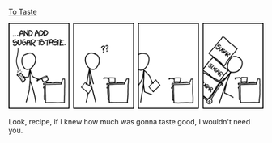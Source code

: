[To Taste](https://xkcd.com/1639)

![To Taste](./random_comic.png)

Look, recipe, if I knew how much was gonna taste good, I wouldn't need you.

